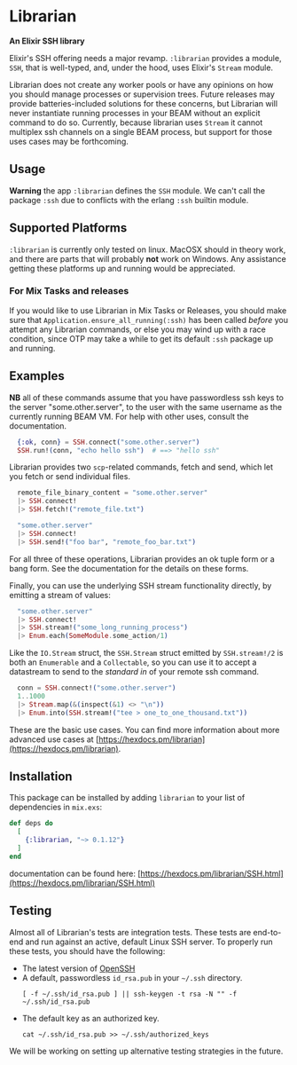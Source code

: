 # Librarian

**An Elixir SSH library**

Elixir's SSH offering needs a major revamp.  `:librarian` provides a module,
`SSH`, that is well-typed, and, under the hood, uses Elixir's `Stream` module.

Librarian does not create any worker pools or have any opinions on how you should
manage processes or supervision trees.  Future releases may provide
batteries-included solutions for these concerns, but Librarian will never
instantiate running processes in your BEAM without an explicit command to do so.
Currently, because librarian uses `Stream` it cannot multiplex ssh channels on a
single BEAM process, but support for those uses cases may be forthcoming.

## Usage

**Warning** the app `:librarian` defines the `SSH` module.  We can't call the
package `:ssh` due to conflicts with the erlang `:ssh` builtin module.

## Supported Platforms

`:librarian` is currently only tested on linux.  MacOSX should in theory work,
and there are parts that will probably **not** work on Windows.  Any assistance
getting these platforms up and running would be appreciated.

### For Mix Tasks and releases

If you would like to use Librarian in Mix Tasks or Releases, you should make
sure that `Application.ensure_all_running(:ssh)` has been called *before* you
attempt any Librarian commands, or else you may wind up with a race condition,
since OTP may take a while to get its default `:ssh` package up and running.

## Examples

**NB** all of these commands assume that you have passwordless ssh keys to the
server "some.other.server", to the user with the same username as the currently
running BEAM VM.  For help with other uses, consult the documentation.

```elixir
  {:ok, conn} = SSH.connect("some.other.server")
  SSH.run!(conn, "echo hello ssh")  # ==> "hello ssh"
```

Librarian provides two `scp`-related commands, fetch and send, which let you fetch or send individual files.

```elixir
  remote_file_binary_content = "some.other.server"
  |> SSH.connect!
  |> SSH.fetch!("remote_file.txt")

  "some.other.server"
  |> SSH.connect!
  |> SSH.send!("foo bar", "remote_foo_bar.txt")
```

For all three of these operations, Librarian provides an ok tuple form or a bang form.  See the documentation for the details on these forms.

Finally, you can use the underlying SSH stream functionality directly, by emitting a stream of values:

```elixir
  "some.other.server"
  |> SSH.connect!
  |> SSH.stream!("some_long_running_process")
  |> Enum.each(SomeModule.some_action/1)
```

Like the `IO.Stream` struct, the `SSH.Stream` struct emitted by `SSH.stream!/2` is both an `Enumerable` and a `Collectable`, so you can use it to accept a datastream to send to the *standard in* of your remote ssh command.

```elixir
  conn = SSH.connect!("some.other.server")
  1..1000
  |> Stream.map(&(inspect(&1) <> "\n"))
  |> Enum.into(SSH.stream!("tee > one_to_one_thousand.txt"))
```

These are the basic use cases.  You can find more information about more advanced use cases at [https://hexdocs.pm/librarian](https://hexdocs.pm/librarian).

## Installation

This package can be installed by adding `librarian` to your list of dependencies
in `mix.exs`:

```elixir
def deps do
  [
    {:librarian, "~> 0.1.12"}
  ]
end
```

documentation can be found here: [https://hexdocs.pm/librarian/SSH.html](https://hexdocs.pm/librarian/SSH.html)

## Testing

Almost all of Librarian's tests are integration tests.  These tests are end-to-end and run against an active, default Linux SSH server.  To properly run these tests, you should have the following:

- The latest version of [OpenSSH](https://openssh.com)
- A default, passwordless `id_rsa.pub` in your `~/.ssh` directory.
  ```
  [ -f ~/.ssh/id_rsa.pub ] || ssh-keygen -t rsa -N "" -f ~/.ssh/id_rsa.pub
  ```
- The default key as an authorized key.
  ```
  cat ~/.ssh/id_rsa.pub >> ~/.ssh/authorized_keys
  ```

We will be working on setting up alternative testing strategies in the future.
